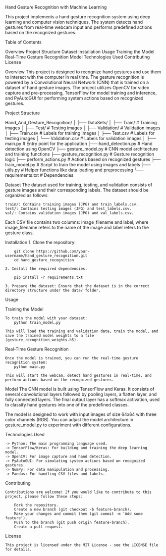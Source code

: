 Hand Gesture Recognition with Machine Learning

This project implements a hand gesture recognition system using deep learning and computer vision techniques. The system detects hand gestures from real-time webcam input and performs predefined actions based on the recognized gestures.


Table of Contents

Overview
Project Structure
Dataset
Installation
Usage
Training the Model
Real-Time Gesture Recognition
Model
Technologies Used
Contributing
License


Overview
This project is designed to recognize hand gestures and use them to interact with the computer in real time. The gesture recognition is powered by a Convolutional Neural Network (CNN) that is trained on a dataset of hand gesture images. The project utilizes OpenCV for video capture and pre-processing, TensorFlow for model training and inference, and PyAutoGUI for performing system actions based on recognized gestures.


Project Structure

Hand_And_Gesture_Recognition/
│
├── DataSets/
│   ├── Train/                  # Training images
│   ├── Test/                   # Testing images
│   ├── Validation/             # Validation images
│   ├── Train.csv               # Labels for training images
│   ├── Test.csv                # Labels for testing images
│   └── Validation.csv          # Labels for validation images
│
├── main.py                      # Entry point for the application
├── hand_detection.py            # Hand detection using OpenCV
├── gesture_model.py             # CNN model architecture and training functions
├── gesture_recognition.py       # Gesture recognition logic
├── perform_actions.py           # Actions based on recognized gestures
├── train_model.py               # Script to train the model using images and labels
├── utils.py                     # Helper functions like data loading and preprocessing
└── requirements.txt             # Dependencies


Dataset
The dataset used for training, testing, and validation consists of gesture images and their corresponding labels. The dataset should be organized as follows:

	train/: Contains training images (JPG) and train_labels.csv.
	test/: Contains testing images (JPG) and test_labels.csv.
	val/: Contains validation images (JPG) and val_labels.csv.
Each CSV file contains two columns: image_filename and label, where image_filename refers to the name of the image and label refers to the gesture class.


Installation
	1. Clone the repository:
		
		git clone https://github.com/your-username/hand_gesture_recognition.git
		cd hand_gesture_recognition
		
	2. Install the required dependencies:
		
		pip install -r requirements.txt
		
	3. Prepare the dataset: Ensure that the dataset is in the correct directory structure under the data/ folder.
	

Usage

Training the Model

	To train the model with your dataset:
		python train_model.py
	
	This will load the training and validation data, train the model, and save the trained model weights to a file (gesture_recognition_weights.h5).
	
Real-Time Gesture Recognition

	Once the model is trained, you can run the real-time gesture recognition system:
		python main.py

	This will start the webcam, detect hand gestures in real-time, and perform actions based on the recognized gestures.


Model
The CNN model is built using TensorFlow and Keras. It consists of several convolutional layers followed by pooling layers, a flatten layer, and fully connected layers. The final output layer has a softmax activation, used to classify hand gestures into one of the predefined classes.

The model is designed to work with input images of size 64x64 with three color channels (RGB). You can adjust the model architecture in gesture_model.py to experiment with different configurations.


Technologies Used

	-> Python: The main programming language used.
	-> TensorFlow/Keras: For building and training the deep learning model.
	-> OpenCV: For image capture and hand detection.
	-> PyAutoGUI: For simulating system actions based on recognized gestures.
	-> NumPy: For data manipulation and processing.
	-> Pandas: For handling CSV files and labels.


Contributing

	Contributions are welcome! If you would like to contribute to this project, please follow these steps:

		Fork the repository.
		Create a new branch (git checkout -b feature-branch).
		Make your changes and commit them (git commit -m 'Add some feature').
		Push to the branch (git push origin feature-branch).
		Create a pull request.
		

License
	
	This project is licensed under the MIT License - see the LICENSE file for details.